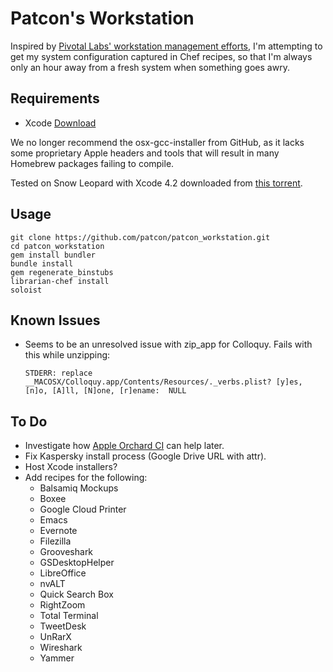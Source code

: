 Patcon's Workstation
====================

Inspired by [Pivotal Labs' workstation management
efforts][pivotal_workstation], I'm attempting to get my system
configuration captured in Chef recipes, so that I'm always only an hour
away from a fresh system when something goes awry.

Requirements
------------

  - Xcode [Download][apple-devtool-download]

We no longer recommend the osx-gcc-installer from GitHub, as it lacks
some proprietary Apple headers and tools that will result in many
Homebrew packages failing to compile.

Tested on Snow Leopard with Xcode 4.2 downloaded from [this
torrent](http://isohunt.com/torrent_details/337781505/xcode+snow+leopard).

Usage
-----

    git clone https://github.com/patcon/patcon_workstation.git
    cd patcon_workstation
    gem install bundler
    bundle install
    gem regenerate_binstubs
    librarian-chef install
    soloist

Known Issues
------------

  - Seems to be an unresolved issue with zip\_app for Colloquy. Fails with
    this while unzipping:

        STDERR: replace __MACOSX/Colloquy.app/Contents/Resources/._verbs.plist? [y]es, [n]o, [A]ll, [N]one, [r]ename:  NULL

To Do
-----

  - Investigate how [Apple Orchard CI][apple-orchard] can help later.
  - Fix Kaspersky install process (Google Drive URL with attr).
  - Host Xcode installers?
  - Add recipes for the following:
    * Balsamiq Mockups
    * Boxee 
    * Google Cloud Printer
    * Emacs 
    * Evernote
    * Filezilla 
    * Grooveshark
    * GSDesktopHelper
    * LibreOffice
    * nvALT
    * Quick Search Box
    * RightZoom
    * Total Terminal
    * TweetDesk
    * UnRarX
    * Wireshark
    * Yammer

<!-- Links -->
   [apple-orchard]:          https://github.com/pivotalexperimental/apple_orchard#readme
   [pivotal_workstation]:    https://github.com/pivotal/pivotal_workstation#readme
   [apple-devtool-download]: https://developer.apple.com/downloads/index.action
   [cli-tools-snow-leopard]: http://kitcambridge.tumblr.com/post/17778742499/installing-the-xcode-command-line-tools-on-snow-leopard 
